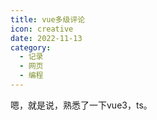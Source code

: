 ```yaml
---
title: vue多级评论
icon: creative
date: 2022-11-13
category:
  - 记录
  - 网页
  - 编程
---
```


嗯，就是说，熟悉了一下vue3，ts。
